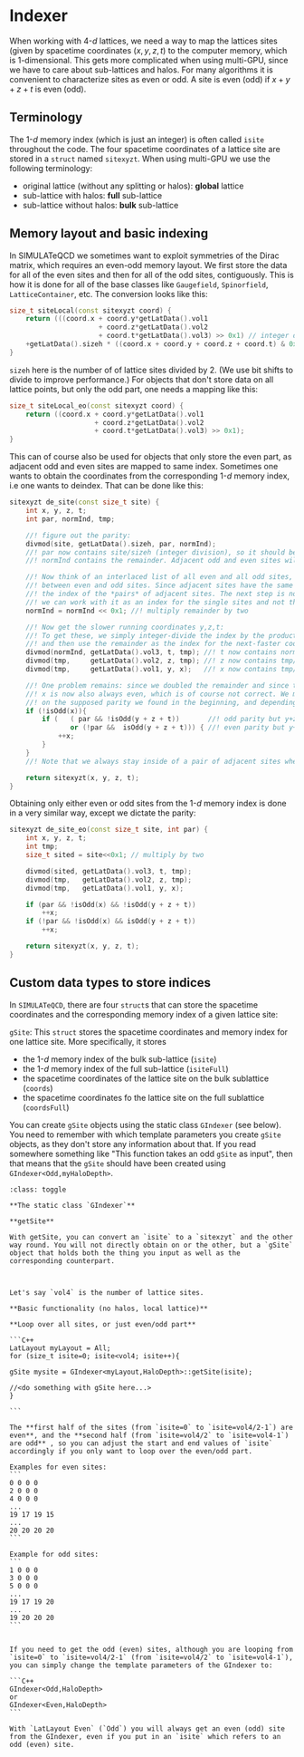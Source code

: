# Indexer

When working with 4-$d$ lattices, we need a way to map the lattices sites (given by spacetime coordinates $(x,y,z,t)$ to the computer memory,
which is 1-dimensional. This gets more complicated when using multi-GPU, since we have to care about sub-lattices and halos.
For many algorithms it is convenient to characterize sites as even or odd. A site is even (odd) if $x+y+z+t$ is even (odd).

## Terminology

The 1-$d$ memory index (which is just an integer) is often called `isite` throughout the code.
The four spacetime coordinates of a lattice site are stored in a `struct` named `sitexyzt`.
When using multi-GPU we use the following terminology:

* original lattice (without any splitting or halos): **global** lattice
* sub-lattice with halos: **full** sub-lattice
* sub-lattice without halos: **bulk** sub-lattice

## Memory layout and basic indexing


In SIMULATeQCD we sometimes want to exploit symmetries of the Dirac matrix, which requires an even-odd memory layout. We first store the data for all
of the even sites and then for all of the odd sites, contiguously. This is how it is done for all of the base classes like
`Gaugefield`, `Spinorfield`, `LatticeContainer`, etc.
The conversion looks like this:

```C++
size_t siteLocal(const sitexyzt coord) {
    return (((coord.x + coord.y*getLatData().vol1
                      + coord.z*getLatData().vol2
                      + coord.t*getLatData().vol3) >> 0x1) // integer division by 2
    +getLatData().sizeh * ((coord.x + coord.y + coord.z + coord.t) & 0x1)); // 0 if x+y+z+t is even, 1 if odd
}
```

`sizeh` here is the number of of lattice sites divided by 2. (We use bit shifts to divide to improve performance.)
For objects that don't store data on all lattice points, but only the odd part, one needs a mapping like this:

```C++
size_t siteLocal_eo(const sitexyzt coord) {
    return ((coord.x + coord.y*getLatData().vol1
                     + coord.z*getLatData().vol2
                     + coord.t*getLatData().vol3) >> 0x1);
}
```

This can of course also be used for objects that only store the even part, as adjacent odd and even sites are mapped to same index.
Sometimes one wants to obtain the coordinates from the corresponding 1-$d$ memory index, i.e one wants to deindex.
That can be done like this:

```C++
sitexyzt de_site(const size_t site) {
    int x, y, z, t;
    int par, normInd, tmp;

    //! figure out the parity:
    divmod(site, getLatData().sizeh, par, normInd);
    //! par now contains site/sizeh (integer division), so it should be 0 (even) or 1 (odd).
    //! normInd contains the remainder. Adjacent odd and even sites will have the same remainder.

    //! Now think of an interlaced list of all even and all odd sites, such that the entries alternate
    //! between even and odd sites. Since adjacent sites have the same remainder, the remainder functions as
    //! the index of the *pairs* of adjacent sites. The next step is now to double this remainder so that
    //! we can work with it as an index for the single sites and not the pairs.
    normInd = normInd << 0x1; //! multiply remainder by two

    //! Now get the slower running coordinates y,z,t:
    //! To get these, we simply integer-divide the index by the product of all faster running lattice extents,
    //! and then use the remainder as the index for the next-faster coordinate and so on.
    divmod(normInd, getLatData().vol3, t, tmp); //! t now contains normInd/vol3, tmp the remainder
    divmod(tmp,     getLatData().vol2, z, tmp); //! z now contains tmp/vol2, tmp the remainder
    divmod(tmp,     getLatData().vol1, y, x);   //! x now contains tmp/vol1, x the remainder

    //! One problem remains: since we doubled the remainder and since the lattice extents have to be even,
    //! x is now also always even, which is of course not correct. We may need to correct it to be odd, depending
    //! on the supposed parity we found in the beginning, and depending on whether y+z+t is even or odd:
    if (!isOdd(x)){
        if (   ( par && !isOdd(y + z + t))       //! odd parity but y+z+t is even, so x should be odd
               or (!par &&  isOdd(y + z + t))) { //! even parity but y+z+t is  odd, so x should be odd
            ++x;
        }
    }
    //! Note that we always stay inside of a pair of adjacent sites when incrementing x here.

    return sitexyzt(x, y, z, t);
}
```

Obtaining only either even or odd sites from the 1-$d$ memory index
is done in a very similar way, except we dictate the parity:

```C++
sitexyzt de_site_eo(const size_t site, int par) {
    int x, y, z, t;
    int tmp;
    size_t sited = site<<0x1; // multiply by two

    divmod(sited, getLatData().vol3, t, tmp);
    divmod(tmp,   getLatData().vol2, z, tmp);
    divmod(tmp,   getLatData().vol1, y, x);

    if (par && !isOdd(x) && !isOdd(y + z + t))
        ++x;
    if (!par && !isOdd(x) && isOdd(y + z + t))
        ++x;

    return sitexyzt(x, y, z, t);
}
```

## Custom data types to store indices

In `SIMULATeQCD`, there are four `struct`s that can store the spacetime coordinates and the corresponding memory index of a given lattice site:

`gSite`:
This `struct` stores the spacetime coordinates and memory index for one lattice site.
More specifically, it stores
* the 1-$d$ memory index of the bulk sub-lattice (`isite`)
* the 1-$d$ memory index of the full sub-lattice (`isiteFull`)
* the spacetime coordinates of the lattice site on the bulk sublattice (`coords`)
* the spacetime coordinates fo the lattice site on the full sublattice (`coordsFull`)

You can create `gSite` objects using the static class `GIndexer` (see below). You need to remember with which template parameters
you create `gSite` objects, as they don't store any information about that.
If you read somewhere something like "This function takes an odd `gSite` as input", then that means that the `gSite`
should have been created using `GIndexer<Odd,myHaloDepth>`.


````{admonition} Temp
:class: toggle

**The static class `GIndexer`**

**getSite**

With getSite, you can convert an `isite` to a `sitexzyt` and the other way round. You will not directly obtain on or the other, but a `gSite` object that holds both the thing you input as well as the corresponding counterpart.



Let's say `vol4` is the number of lattice sites.

**Basic functionality (no halos, local lattice)**

**Loop over all sites, or just even/odd part**

```C++
LatLayout myLayout = All;
for (size_t isite=0; isite<vol4; isite++){

gSite mysite = GIndexer<myLayout,HaloDepth>::getSite(isite);

//<do something with gSite here...>
}

```

The **first half of the sites (from `isite=0` to `isite=vol4/2-1`) are even**, and the **second half (from `isite=vol4/2` to `isite=vol4-1`) are odd** , so you can adjust the start and end values of `isite` accordingly if you only want to loop over the even/odd part.

Examples for even sites:
```
0 0 0 0
2 0 0 0
4 0 0 0
...
19 17 19 15
...
20 20 20 20
```

Example for odd sites:
```
1 0 0 0
3 0 0 0
5 0 0 0
...
19 17 19 20
...
19 20 20 20
```


If you need to get the odd (even) sites, although you are looping from `isite=0` to `isite=vol4/2-1` (from `isite=vol4/2` to `isite=vol4-1`), you can simply change the template parameters of the GIndexer to:

```C++
GIndexer<Odd,HaloDepth>
or
GIndexer<Even,HaloDepth>
```

With `LatLayout Even` (`Odd`) you will always get an even (odd) site from the GIndexer, even if you put in an `isite` which refers to an odd (even) site.

````
